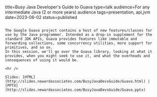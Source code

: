 title=Busy Java Developer's Guide to Guava
type=talk
audience=For any intermediate Java (2 or more years) audience
tags=presentation, api,jvm
date=2023-06-02
status=published
~~~~~~

The Google Guava project contains a host of new features/classes for use by the Java programmer. Intended as a drop-in supplement for the standard JDK APIs, Guava provides features like immutable and forwarding collections, some concurrency utilities, more support for primitives, and so on.
In this session, we'll go over the Guava library, looking at what it provides, when you might seek to use it, and what the overheads and consequences of using it would be.
    
<hr />

Slides: [HTML](http://slides.newardassociates.com/BusyJavaDevsGuide/Guava.html) | [PPTX](http://slides.newardassociates.com/BusyJavaDevsGuide/Guava.pptx)
